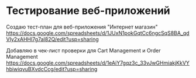 # Тестирование веб-приложений

Создаю тест-план для веб-приложения "Интернет магазин"
https://docs.google.com/spreadsheets/d/1JUxN1pokGqtCc6ngcSqS8BA_qdVIy2xAHHl7g7aI82Q/edit?usp=sharing

Добавляю в чек-лист проверки для Cart Management и Order Management
https://docs.google.com/spreadsheets/d/1eAiY7gqz3c_33vJwGHmiakjKkVYhbiwiqvuBXvdcCcg/edit?usp=sharing
